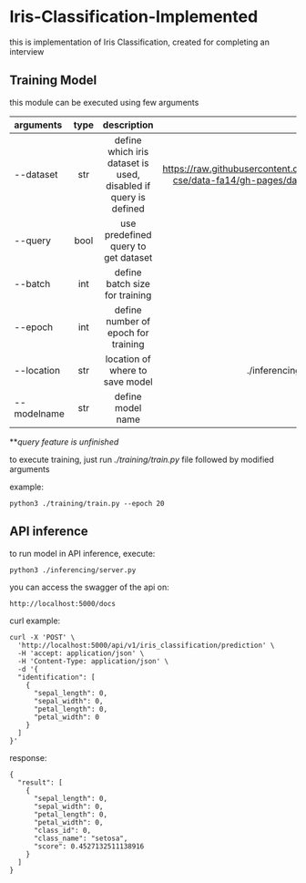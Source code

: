 # Iris-Classification-Implemented
this is implementation of Iris Classification, created for completing an interview
## Training Model
this module can be executed using few arguments

arguments|type|description|default
:--------|:--:|:---------:|------:
--dataset|str|define which iris dataset is used, disabled if query is defined|https://raw.githubusercontent.com/uiuc-cse/data-fa14/gh-pages/data/iris.csv
--query|bool|use predefined query to get dataset|False
--batch|int|define batch size for training|20
--epoch|int|define number of epoch for training|10
--location|str|location of where to save model|./inferencing/models/
--modelname|str|define model name|model

***query feature is unfinished*

to execute training, just run *./training/train.py* file followed by modified arguments

example:
```
python3 ./training/train.py --epoch 20
```

## API inference

to run model in API inference, execute:

```
python3 ./inferencing/server.py
```

you can access the swagger of the api on:
```
http://localhost:5000/docs
```
curl example:
```
curl -X 'POST' \
  'http://localhost:5000/api/v1/iris_classification/prediction' \
  -H 'accept: application/json' \
  -H 'Content-Type: application/json' \
  -d '{
  "identification": [
    {
      "sepal_length": 0,
      "sepal_width": 0,
      "petal_length": 0,
      "petal_width": 0
    }
  ]
}'
```

response:
```
{
  "result": [
    {
      "sepal_length": 0,
      "sepal_width": 0,
      "petal_length": 0,
      "petal_width": 0,
      "class_id": 0,
      "class_name": "setosa",
      "score": 0.4527132511138916
    }
  ]
}
```